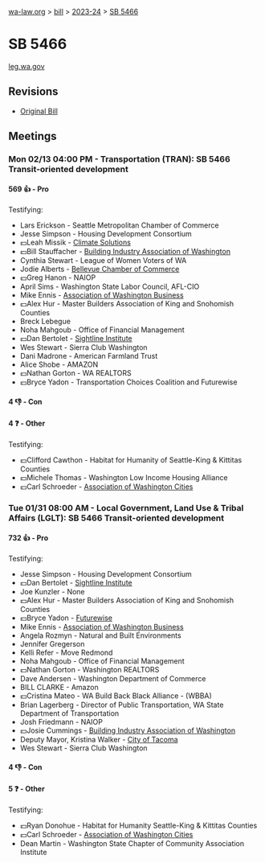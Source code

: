 [wa-law.org](/) > [bill](/bill/) > [2023-24](/bill/2023-24/) > [SB 5466](/bill/2023-24/sb/5466/)

# SB 5466
[leg.wa.gov](https://app.leg.wa.gov/billsummary?BillNumber=5466&Year=2023&Initiative=false)

## Revisions
* [Original Bill](1/)

## Meetings
### Mon 02/13 04:00 PM - Transportation (TRAN): SB 5466 Transit-oriented development
#### 569 👍 - Pro
Testifying:
* Lars Erickson - Seattle Metropolitan Chamber of Commerce
* Jesse Simpson - Housing Development Consortium
* 💵Leah Missik - [Climate Solutions](/org/climate_solutions/)
* 💵Bill Stauffacher - [Building Industry Association of Washington](/org/building_industry_association_of_washington/)
* Cynthia Stewart - League of Women Voters of WA
* Jodie Alberts - [Bellevue Chamber of Commerce](/org/bellevue_chamber_of_commerce/)
* 💵Greg Hanon - NAIOP
* April Sims - Washington State Labor Council, AFL-CIO
* Mike Ennis - [Association of Washington Business](/org/association_of_washington_business/)
* 💵Alex Hur - Master Builders Association of King and Snohomish Counties
* Breck Lebegue
* Noha Mahgoub - Office of Financial Management
* 💵Dan Bertolet - [Sightline Institute](/org/sightline_institute/)
* Wes Stewart - Sierra Club Washington
* Dani Madrone - American Farmland Trust
* Alice Shobe - AMAZON
* 💵Nathan Gorton - WA REALTORS
* 💵Bryce Yadon - Transportation Choices Coalition and Futurewise

#### 4 👎 - Con

#### 4 ❓ - Other
Testifying:
* 💵Clifford Cawthon - Habitat for Humanity of Seattle-King & Kittitas Counties
* 💵Michele Thomas - Washington Low Income Housing Alliance
* 💵Carl Schroeder - [Association of Washington Cities](/org/association_of_washington_cities/)

### Tue 01/31 08:00 AM - Local Government, Land Use & Tribal Affairs (LGLT): SB 5466 Transit-oriented development
#### 732 👍 - Pro
Testifying:
* Jesse Simpson - Housing Development Consortium
* 💵Dan Bertolet - [Sightline Institute](/org/sightline_institute/)
* Joe Kunzler - None
* 💵Alex Hur - Master Builders Association of King and Snohomish Counties
* 💵Bryce Yadon - [Futurewise](/org/futurewise/)
* Mike Ennis - [Association of Washington Business](/org/association_of_washington_business/)
* Angela Rozmyn - Natural and Built Environments
* Jennifer Gregerson
* Kelli Refer - Move Redmond
* Noha Mahgoub - Office of Financial Management
* 💵Nathan Gorton - Washington REALTORS
* Dave Andersen - Washington Department of Commerce
* BILL CLARKE - Amazon
* 💵Cristina Mateo - WA Build Back Black Alliance - (WBBA)
* Brian Lagerberg - Director of Public Transportation, WA State Department of Transportation
* Josh Friedmann - NAIOP
* 💵Josie Cummings - [Building Industry Association of Washington](/org/building_industry_association_of_washington/)
* Deputy  Mayor, Kristina Walker - [City of Tacoma](/org/city_of_tacoma/)
* Wes Stewart - Sierra Club Washington

#### 4 👎 - Con

#### 5 ❓ - Other
Testifying:
* 💵Ryan Donohue - Habitat for Humanity Seattle-King & Kittitas Counties
* 💵Carl Schroeder - [Association of Washington Cities](/org/association_of_washington_cities/)
* Dean Martin - Washington State Chapter of Community Association Institute
